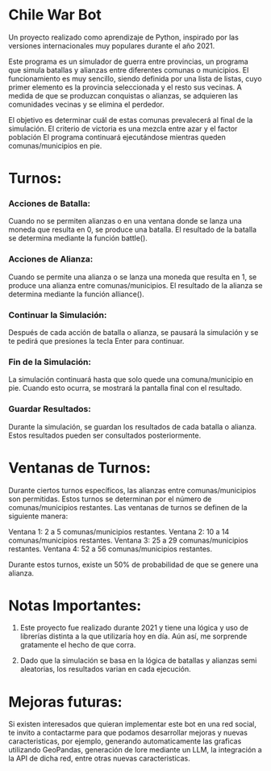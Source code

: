 # Chile War Bot

Un proyecto realizado como aprendizaje de Python, inspirado por las versiones internacionales muy populares durante el año 2021.

Este programa es un simulador de guerra entre provincias, un programa que simula batallas y alianzas entre diferentes comunas o municipios. El funcionamiento es muy sencillo, siendo definida por una lista de listas, cuyo primer elemento es la provincia seleccionada y el resto sus vecinas. A medida de que se produzcan
conquistas o alianzas, se adquieren las comunidades vecinas y se elimina el perdedor.


El objetivo es determinar cuál de estas comunas prevalecerá al final de la simulación. El criterio de victoria es una mezcla entre azar y el factor población
El programa continuará ejecutándose mientras queden comunas/municipios en pie. 

# Turnos:

### Acciones de Batalla:

Cuando no se permiten alianzas o en una ventana donde se lanza una moneda que resulta en 0, se produce una batalla. El resultado de la batalla se determina mediante la función battle().

### Acciones de Alianza:

Cuando se permite una alianza o se lanza una moneda que resulta en 1, se produce una alianza entre comunas/municipios. El resultado de la alianza se determina mediante la función alliance().

### Continuar la Simulación:

Después de cada acción de batalla o alianza, se pausará la simulación y se te pedirá que presiones la tecla Enter para continuar.

### Fin de la Simulación:

La simulación continuará hasta que solo quede una comuna/municipio en pie. Cuando esto ocurra, se mostrará la pantalla final con el resultado.

### Guardar Resultados:

Durante la simulación, se guardan los resultados de cada batalla o alianza. Estos resultados pueden ser consultados posteriormente.

# Ventanas de Turnos:

Durante ciertos turnos específicos, las alianzas entre comunas/municipios son permitidas. Estos turnos se determinan por el número de comunas/municipios restantes. Las ventanas de turnos se definen de la siguiente manera:

Ventana 1: 2 a 5 comunas/municipios restantes.
Ventana 2: 10 a 14 comunas/municipios restantes.
Ventana 3: 25 a 29 comunas/municipios restantes.
Ventana 4: 52 a 56 comunas/municipios restantes.

Durante estos turnos, existe un 50% de probabilidad de que se genere una alianza.

# Notas Importantes:
1. Este proyecto fue realizado durante 2021 y tiene una lógica y uso de librerías distinta a la que utilizaría hoy en día. Aún así, me sorprende gratamente el hecho de que corra.
  
2. Dado que la simulación se basa en la lógica de batallas y alianzas semi aleatorias, los resultados varian en cada ejecución.

# Mejoras futuras:
Si existen interesados que quieran implementar este bot en una red social, te invito a contactarme para que podamos desarrollar mejoras y nuevas caracteristicas, por ejemplo, 
generando automaticamente las graficas utilizando GeoPandas, generación de lore mediante un LLM, la integración a la API de dicha red, entre otras nuevas caracteristicas.




